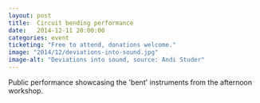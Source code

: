 ```yaml
---
layout: post
title:  Circuit bending performance
date:   2014-12-11 20:00:00
categories: event
ticketing: "Free to attend, donations welcome."
image: "2014/12/deviations-into-sound.jpg"
image-alt: "Deviations into sound, source: Andi Studer"
---
```

Public performance showcasing the 'bent' instruments from the afternoon workshop.
